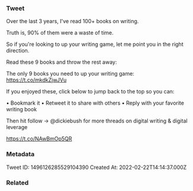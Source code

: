 ### Tweet
Over the last 3 years, I've read 100+ books on writing.

Truth is, 90% of them were a waste of time.

So if you're looking to up your writing game, let me point you in the right direction.

Read these 9 books and throw the rest away:

The only 9 books you need to up your writing game:
https://t.co/mkdkZjwJVu

If you enjoyed these, click below to jump back to the top so you can:

• Bookmark it
• Retweet it to share with others
• Reply with your favorite writing book

Then hit follow → @dickiebush for more threads on digital writing &amp; digital leverage

https://t.co/NAwBmOp5QR

### Metadata
Tweet ID: 1496126285529104390
Created At: 2022-02-22T14:14:37.000Z

### Related

